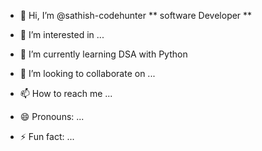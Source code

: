 - 👋 Hi, I’m @sathish-codehunter 
** software Developer **
- 👀 I’m interested in ...
- 🌱 I’m currently learning DSA with Python
- 💞️ I’m looking to collaborate on ...

- 📫 How to reach me ... 
- 😄 Pronouns: ...
- ⚡ Fun fact: ...


<!---
sathish-codehunter/sathish-codehunter is a ✨ special ✨ repository because its `README.md` (this file) appears on your GitHub profile.
You can click the Preview link to take a look at your changes.
--->
